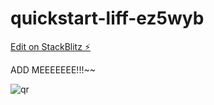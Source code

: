# quickstart-liff-ez5wyb

[Edit on StackBlitz ⚡️](https://stackblitz.com/edit/quickstart-liff-ez5wyb)

ADD MEEEEEEE!!!~~

![qr](https://i.imgur.com/bJ5KV5V.png)
